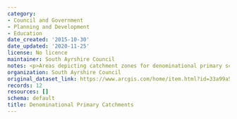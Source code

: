 ```yaml
---
category:
- Council and Government
- Planning and Development
- Education
date_created: '2015-10-30'
date_updated: '2020-11-25'
license: No licence
maintainer: South Ayrshire Council
notes: <p>Areas depicting catchment zones for denominational primary schools</p>
organization: South Ayrshire Council
original_dataset_link: https://www.arcgis.com/home/item.html?id=33a99a596f7343a5a280e029d72cb70a
records: 12
resources: []
schema: default
title: Denominational Primary Catchments
---
```

